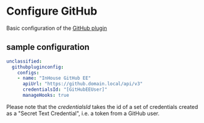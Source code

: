 # Configure GitHub

Basic configuration of the [GitHub plugin](https://wiki.jenkins.io/display/JENKINS/GitHub+Plugin)

## sample configuration

```yaml
unclassified:
  githubpluginconfig:
    configs:
    - name: "InHouse GitHub EE"
      apiUrl: "https://github.domain.local/api/v3"
      credentialsId: "[GitHubEEUser]"
      manageHooks: true
```

Please note that the _credentialsId_ takes the id of a set of credentials created as a "Secret Text Credential", i.e. a token from a GitHub user.
